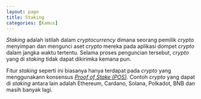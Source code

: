 ```yaml
---
layout: page
title: Staking
categories: [Kamus]
---
```


*Staking* adalah istilah dalam *cryptocurrency* dimana seorang pemilik *crypto* menyimpan dan mengunci aset *crypto* mereka pada aplikasi dompet *crypto* dalam jangka waktu tertentu. Selama proses penguncian tersebut, *crypto* yang di *staking* tidak dapat dikirimka kemana pun.

Fitur *staking* seperti ini biasanya hanya terdapat pada *crypto* yang menggunakann konsensus [*Proof of Stake (POS)*](https://rojocrypto.com/proof-of-stake/). Contoh *crypto* yang dapat di *staking* antara lain adalah Ethereum, Cardano, Solana, Polkadot, BNB dan masih banyak lagi.